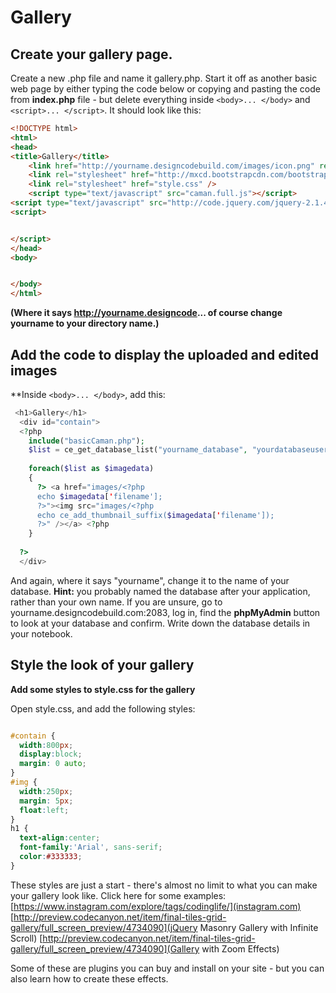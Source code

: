 # Gallery

## Create your gallery page.

Create a new .php file and name it gallery.php. Start it off as another basic web page by either typing the code below or copying and pasting the code from **index.php** file - but delete everything inside ````<body>... </body>```` and ````<script>... </script>````. It should look like this:

```html
<!DOCTYPE html>
<html>
<head>
<title>Gallery</title>
    <link href="http://yourname.designcodebuild.com/images/icon.png" rel="apple-touch-icon" sizes="114x114" />
    <link rel="stylesheet" href="http://mxcd.bootstrapcdn.com/bootstrap/3.3.6/css/bootstrap.min.css" />
    <link rel="stylesheet" href="style.css" />
    <script type="text/javascript" src="caman.full.js"></script>
<script type="text/javascript" src="http://code.jquery.com/jquery-2.1.4.min.js"></script>
<script>


</script>
</head>
<body>


</body>
</html>
```
**(Where it says http://yourname.designcode... of course change yourname to your directory name.)**

## Add the code to display the uploaded and edited images

**Inside ```<body>... </body>```, add this:

```php
 <h1>Gallery</h1>
  <div id="contain">
  <?php
    include("basicCaman.php");
    $list = ce_get_database_list("yourname_database", "yourdatabaseusername", "yourpassword", "yourtablename");
    
    foreach($list as $imagedata)
    {
      ?> <a href="images/<?php
      echo $imagedata['filename'];
      ?>"><img src="images/<?php
      echo ce_add_thumbnail_suffix($imagedata['filename']);
      ?>" /></a> <?php
    }
    
  ?>
  </div>
```

And again, where it says "yourname", change it to the name of your database. **Hint:** you probably named the database after your application, rather than your own name. If you are unsure, go to yourname.designcodebuild.com:2083, log in, find the **phpMyAdmin** button to look at your database and confirm. Write down the database details in your notebook.

## Style the look of your gallery

**Add some styles to style.css for the gallery**

Open style.css, and add the following styles:

```css

#contain {
  width:800px;
  display:block;
  margin: 0 auto;
}
#img {
  width:250px;
  margin: 5px;
  float:left;
}
h1 {
  text-align:center;
  font-family:'Arial', sans-serif;
  color:#333333;
}
```
These styles are just a start - there's almost no limit to what you can make your gallery look like. Click here for some examples:
[https://www.instagram.com/explore/tags/codinglife/](instagram.com)
[http://preview.codecanyon.net/item/final-tiles-grid-gallery/full_screen_preview/4734090](jQuery Masonry Gallery with Infinite Scroll)
[http://preview.codecanyon.net/item/final-tiles-grid-gallery/full_screen_preview/4734090](Gallery with Zoom Effects)

Some of these are plugins you can buy and install on your site - but you can also learn how to create these effects. 
